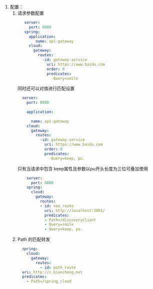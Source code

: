 1.  配置： 
     1.   请求参数配置       
             ```yaml
                server:
                  port: 8080
                spring:
                  application:
                  	 name: api-gateway
                  cloud:
                    gateway:
                      routes:
                        -id: gateway-service
                          uri: https://www.baidu.com
                          order: 0
                          predicates:
                            -Query=smile
    
             ```
             同时还可以对值进行匹配设置
             ```yaml
               server:
                 port: 8080
               
                 application:
               
                   name: api-gateway
                 cloud:
                   gateway:
                     routes:
                       -id: gateway-service
                         uri: https://www.baidu.com
                         order: 0
                         predicates:
                           -Query=keep, pu.
             ```
             只有当请求中包含 keep属性且参数以pu开头长度为三位可叠加使用  
             ```yaml
                 server:
                   port: 8080
                 spring:
                   cloud:
                     gateway:
                       routes:
                       - id: neo_route
                         uri: http://localhost:2001/
                         predicates:
                         - Path=/discoveryClient
                         - Query=smile
                         - Query=keep, pu.
    
             ```
     2.   Path 的匹配转发  
          ````yaml
            spring:
              cloud:
                gateway:
                  routes:
                    - id: path_route
            uri: http://c.biancheng.net
            predicates:
              - Path=/spring_cloud
          ````            
